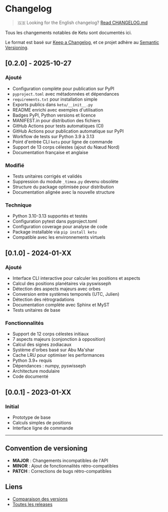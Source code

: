 # Changelog

> 🇬🇧 Looking for the English changelog? [Read CHANGELOG.md](../CHANGELOG.md)

Tous les changements notables de Ketu sont documentés ici.

Le format est basé sur [Keep a Changelog](https://keepachangelog.com/fr/1.0.0/),
et ce projet adhère au [Semantic Versioning](https://semver.org/spec/v2.0.0.html).

## [0.2.0] - 2025-10-27

### Ajouté

- Configuration complète pour publication sur PyPI
- `pyproject.toml` avec métadonnées et dépendances
- `requirements.txt` pour installation simple
- Exports publics dans `ketu/__init__.py`
- README enrichi avec exemples d'utilisation
- Badges PyPI, Python versions et licence
- MANIFEST.in pour distribution des fichiers
- GitHub Actions pour tests automatiques (CI)
- GitHub Actions pour publication automatique sur PyPI
- Workflow de tests sur Python 3.9 à 3.13
- Point d'entrée CLI `ketu` pour ligne de commande
- Support de 13 corps célestes (ajout du Nœud Nord)
- Documentation française et anglaise

### Modifié

- Tests unitaires corrigés et validés
- Suppression du module `_timea.py` devenu obsolète
- Structure du package optimisée pour distribution
- Documentation alignée avec la nouvelle structure

### Technique

- Python 3.10-3.13 supportés et testés
- Configuration pytest dans pyproject.toml
- Configuration coverage pour analyse de code
- Package installable via `pip install ketu`
- Compatible avec les environnements virtuels

## [0.1.0] - 2024-01-XX

### Ajouté

- Interface CLI interactive pour calculer les positions et aspects
- Calcul des positions planétaires via pyswisseph
- Détection des aspects majeurs avec orbes
- Conversion entre systèmes temporels (UTC, Julien)
- Détection des rétrogradations
- Documentation complète avec Sphinx et MyST
- Tests unitaires de base

### Fonctionnalités

- Support de 12 corps célestes initiaux
- 7 aspects majeurs (conjonction à opposition)
- Calcul des signes zodiacaux
- Système d'orbes basé sur Abu Ma'shar
- Cache LRU pour optimiser les performances
- Python 3.9+ requis
- Dépendances : numpy, pyswisseph
- Architecture modulaire
- Code documenté

## [0.0.1] - 2023-01-XX

### Initial

- Prototype de base
- Calculs simples de positions
- Interface ligne de commande

---

## Convention de versioning

- **MAJOR** : Changements incompatibles de l'API
- **MINOR** : Ajout de fonctionnalités rétro-compatibles
- **PATCH** : Corrections de bugs rétro-compatibles

## Liens

- [Comparaison des versions](https://github.com/alkimya/ketu/compare/)
- [Toutes les releases](https://github.com/alkimya/ketu/releases)
